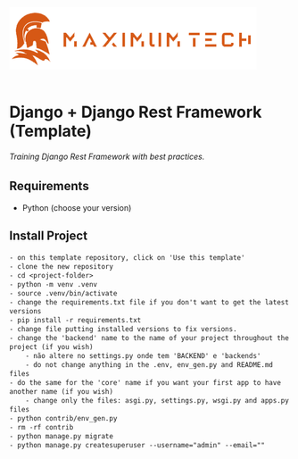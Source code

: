 ![Alt text](https://raw.githubusercontent.com/diegoMasin/landing-maximumtech/master/assets/img/new-logo-mt-01.png)
<br><br>

# Django + Django Rest Framework (Template)

###### Training Django Rest Framework with best practices.

## Requirements

- Python (choose your version)

## Install Project

```
- on this template repository, click on 'Use this template'
- clone the new repository
- cd <project-folder>
- python -m venv .venv
- source .venv/bin/activate
- change the requirements.txt file if you don't want to get the latest versions
- pip install -r requirements.txt
- change file putting installed versions to fix versions.
- change the 'backend' name to the name of your project throughout the project (if you wish)
    - não altere no settings.py onde tem 'BACKEND' e 'backends'
    - do not change anything in the .env, env_gen.py and README.md files
- do the same for the 'core' name if you want your first app to have another name (if you wish)
    - change only the files: asgi.py, settings.py, wsgi.py and apps.py files
- python contrib/env_gen.py
- rm -rf contrib
- python manage.py migrate
- python manage.py createsuperuser --username="admin" --email=""
```
